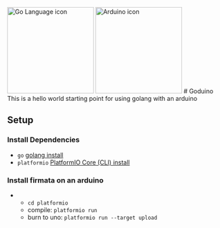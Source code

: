 <img width="200" src="https://golang.org/lib/godoc/images/go-logo-blue.svg" alt="Go Language icon">
<img width="200" src="https://library.kissclipart.com/20181207/ejq/kissclipart-arduino-logo-png-clipart-arduino-starter-kit-k0000-71cedd3a2fcbfa0f.jpg" alt="Arduino icon">
# Goduino
This is a hello world starting point for using golang with an arduino


## Setup

### Install Dependencies
* `go` [golang install](https://golang.org/doc/install)
* `platformio` [PlatformIO Core (CLI) install](http://docs.platformio.org/en/latest/installation.html)

### Install firmata on an arduino
*
  * `cd platformio`
  * compile: `platformio run`
  * burn to uno: `platformio run --target upload`
